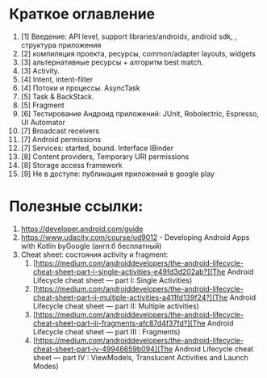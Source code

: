 # Краткое оглавление
1. [1] Введение: API level, support libraries/androidx, android sdk, , структура приложения
2. [2] компиляция проекта, ресурсы, common/adapter layouts, widgets
3. [3] альтернативные ресурсы + алгоритм best match.
3. [3] Activity.
4. [4] Intent, intent-filter
4. [4] Потоки и процессы. AsyncTask
5. [5] Task & BackStack.
5. [5] Fragment
6. [6] Тестирование Андроид приложений: JUnit, Robolectric, Espresso, UI Automator
7. [7] Broadcast receivers
7. [7] Android permissions
7. [7] Services: started, bound. Interface IBinder
8. [8] Content providers, Temporary URI permissions
8. [8] Storage access framework
9. [9] Не в доступе: публикация приложений в google play

# Полезные ссылки:
1. https://developer.android.com/guide
1. https://www.udacity.com/course/ud9012 - Developing Android Apps with Kotlin byGoogle (англ.б бесплатный)
1. Cheat sheet: состояния activity и fragment:
    1. [https://medium.com/androiddevelopers/the-android-lifecycle-cheat-sheet-part-i-single-activities-e49fd3d202ab?](The Android Lifecycle cheat sheet — part I: Single Activities)
    1. [https://medium.com/androiddevelopers/the-android-lifecycle-cheat-sheet-part-ii-multiple-activities-a411fd139f24?](The Android Lifecycle cheat sheet — part II: Multiple activities)
    1. [https://medium.com/androiddevelopers/the-android-lifecycle-cheat-sheet-part-iii-fragments-afc87d4f37fd?](The Android Lifecycle cheat sheet — part III : Fragments)
    1. [https://medium.com/androiddevelopers/the-android-lifecycle-cheat-sheet-part-iv-49946659b094](The Android Lifecycle cheat sheet — part IV : ViewModels, Translucent Activities and Launch Modes)
